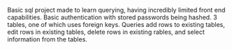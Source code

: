 Basic sql project made to learn querying, having incredibly limited front end capabilities. Basic authentication with stored passwords being hashed. 3 tables, one of which uses foreign keys. Queries add rows to existing tables, edit rows in existing tables, delete rows in existing rables, and select information from the tables.
